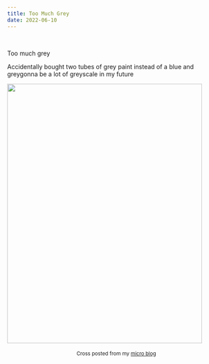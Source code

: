 ```yaml
---
title: Too Much Grey
date: 2022-06-10
---
```


<br>
<p>Too much grey</p>
<p>Accidentally bought two tubes of grey paint instead of a blue and greygonna be a lot of greyscale in my future</p>
<img src="https://joshnicholas.micro.blog/uploads/2022/54b6324344.jpg" width="450" height="600" alt="" />
<br>
<br>
<center><small>Cross posted from my <a href='http://micro.blog/joshnicholas'>micro blog</a></small></center>
<br>
    